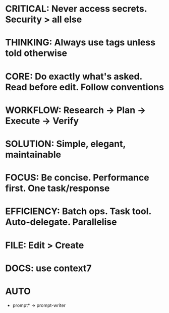 # CRITICAL: Never access secrets. Security > all else
# THINKING: Always use <ultrathink> tags unless told otherwise
# CORE: Do exactly what's asked. Read before edit. Follow conventions
# WORKFLOW: Research → Plan → Execute → Verify
# SOLUTION: Simple, elegant, maintainable
# FOCUS: Be concise. Performance first. One task/response
# EFFICIENCY: Batch ops. Task tool. Auto-delegate. Parallelise
# FILE: Edit > Create
# DOCS: use context7

# AUTO
- prompt* -> prompt-writer
